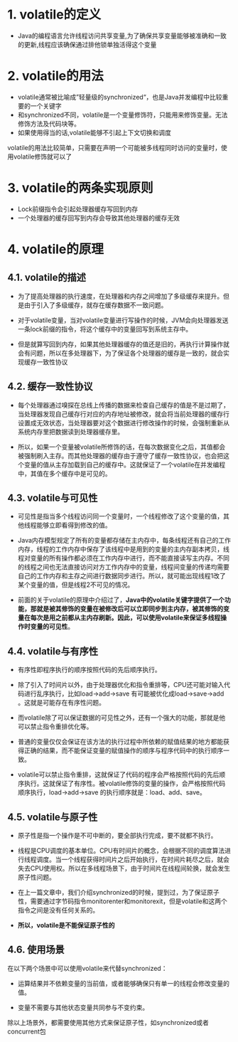 # 1. volatile的定义
- Java的编程语言允许线程访问共享变量,为了确保共享变量能够被准确和一致的更新,线程应该确保通过排他锁单独活得这个变量
# 2. volatile的用法
- volatile通常被比喻成”轻量级的synchronized“，也是Java并发编程中比较重要的一个关键字
- 和synchronized不同，volatile是一个变量修饰符，只能用来修饰变量。无法修饰方法及代码块等。
- 如果使用得当的话,volatile能够不引起上下文切换和调度

volatile的用法比较简单，只需要在声明一个可能被多线程同时访问的变量时，使用volatile修饰就可以了
# 3. volatile的两条实现原则
- Lock前缀指令会引起处理器缓存写回到内存
- 一个处理器的缓存回写到内存会导致其他处理器的缓存无效
# 4. volatile的原理
## 4.1. volatile的描述
- 为了提高处理器的执行速度，在处理器和内存之间增加了多级缓存来提升。但是由于引入了多级缓存，就存在缓存数据不一致问题。

- 对于volatile变量，当对volatile变量进行写操作的时候，JVM会向处理器发送一条lock前缀的指令，将这个缓存中的变量回写到系统主存中。

- 但是就算写回到内存，如果其他处理器缓存的值还是旧的，再执行计算操作就会有问题，所以在多处理器下，为了保证各个处理器的缓存是一致的，就会实现缓存一致性协议

## 4.2. 缓存一致性协议
- 每个处理器通过嗅探在总线上传播的数据来检查自己缓存的值是不是过期了，当处理器发现自己缓存行对应的内存地址被修改，就会将当前处理器的缓存行设置成无效状态，当处理器要对这个数据进行修改操作的时候，会强制重新从系统内存里把数据读到处理器缓存里。

- 所以，如果一个变量被volatile所修饰的话，在每次数据变化之后，其值都会被强制刷入主存。而其他处理器的缓存由于遵守了缓存一致性协议，也会把这个变量的值从主存加载到自己的缓存中。这就保证了一个volatile在并发编程中，其值在多个缓存中是可见的。

## 4.3. volatile与可见性
- 可见性是指当多个线程访问同一个变量时，一个线程修改了这个变量的值，其他线程能够立即看得到修改的值。

- Java内存模型规定了所有的变量都存储在主内存中，每条线程还有自己的工作内存，线程的工作内存中保存了该线程中是用到的变量的主内存副本拷贝，线程对变量的所有操作都必须在工作内存中进行，而不能直接读写主内存。不同的线程之间也无法直接访问对方工作内存中的变量，线程间变量的传递均需要自己的工作内存和主存之间进行数据同步进行。所以，就可能出现线程1改了某个变量的值，但是线程2不可见的情况。

- 前面的关于volatile的原理中介绍过了，**Java中的volatile关键字提供了一个功能，那就是被其修饰的变量在被修改后可以立即同步到主内存，被其修饰的变量在每次是用之前都从主内存刷新。因此，可以使用volatile来保证多线程操作时变量的可见性**。

## 4.4. volatile与有序性
- 有序性即程序执行的顺序按照代码的先后顺序执行。

- 除了引入了时间片以外，由于处理器优化和指令重排等，CPU还可能对输入代码进行乱序执行，比如load->add->save 有可能被优化成load->save->add 。这就是可能存在有序性问题。

- 而volatile除了可以保证数据的可见性之外，还有一个强大的功能，那就是他可以禁止指令重排优化等。

- 普通的变量仅仅会保证在该方法的执行过程中所依赖的赋值结果的地方都能获得正确的结果，而不能保证变量的赋值操作的顺序与程序代码中的执行顺序一致。

- volatile可以禁止指令重排，这就保证了代码的程序会严格按照代码的先后顺序执行。这就保证了有序性。被volatile修饰的变量的操作，会严格按照代码顺序执行，load->add->save 的执行顺序就是：load、add、save。

## 4.5. volatile与原子性
- 原子性是指一个操作是不可中断的，要全部执行完成，要不就都不执行。

- 线程是CPU调度的基本单位。CPU有时间片的概念，会根据不同的调度算法进行线程调度。当一个线程获得时间片之后开始执行，在时间片耗尽之后，就会失去CPU使用权。所以在多线程场景下，由于时间片在线程间轮换，就会发生原子性问题。

- 在上一篇文章中，我们介绍synchronized的时候，提到过，为了保证原子性，需要通过字节码指令monitorenter和monitorexit，但是volatile和这两个指令之间是没有任何关系的。

- **所以，volatile是不能保证原子性的**

## 4.6. 使用场景
在以下两个场景中可以使用volatile来代替synchronized：

- 运算结果并不依赖变量的当前值，或者能够确保只有单一的线程会修改变量的值。

- 变量不需要与其他状态变量共同参与不变约束。

除以上场景外，都需要使用其他方式来保证原子性，如synchronized或者concurrent包